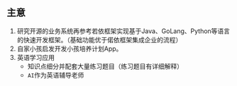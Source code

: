 ## 主意

1. 研究开源的业务系统再参考若依框架实现基于Java、GoLang、Python等语言的快速开发框架。（基础功能优于偌依框架集成企业的流程）
2. 自家小孩启发开发小孩培养计划App。
3. 英语学习应用
   - 知识点细分并配套大量练习题目（练习题目有详细解释）
   - `AI`作为英语辅导老师